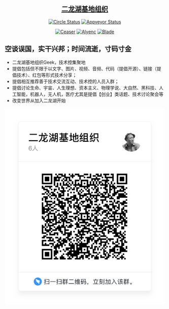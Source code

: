 <h2 align="center">
    <a href="http://www.twodragonlake.com/">二龙湖基地组织</a>
</h2>

<p align="center">
  <a href="http://www.twodragonlake.com"><img alt="Circle Status" src="https://img.shields.io/badge/%E7%BB%84%E7%BB%87-TwoDragonLake-blue.svg?longCache=true&style=for-the-badge&logo=github"></a>
  <a href="http://shang.qq.com/wpa/qunwpa?idkey=c9e6bc3231a1a72378cf9d5354096ca7fcd07dc9105b39fd74f2f859558c3a8a"><img alt="Appveyor Status" src="https://img.shields.io/badge/qq-542414498-orange.svg?longCache=true&style=for-the-badge&logo=data%3Aimages%2Ftencentqq.svg%3B"></a>
</p>

<p align="center">
  <a href="https://github.com/1156721874"><img alt="Ceaser" src="https://img.shields.io/badge/java-CeaserWang-lightgrey.svg?longCache=true&style=popout-square"></a>
  <a href="https://github.com/alyenc/"><img alt="Alyenc" src="https://img.shields.io/badge/java-Alyenc-lightgrey.svg?longCache=true&style=popout-square"></a>
  <a href="https://github.com/BladeCode/"><img alt="Blade" src="https://img.shields.io/badge/android-BladeCode-lightgrey.svg?longCache=true&style=popout-square"></a>
</p>

## 空谈误国，实干兴邦；时间流逝，寸码寸金

- 二龙湖基地组织Geek，技术控集聚地
- 提倡包括但不限于以文字、图片、视频、音频、代码（提倡开源）、链接（提倡技术）、红包等形式技术分享；
- 提倡相互推荐善于技术交流互动、技术控的人员入群；
- 提倡讨论生命、宇宙、人生理想、资本主义、物理学说、大自然、黑科技、人工智能，机器人，无人机，医疗尤其是提倡【创业】类话题、技术讨论聚会等
-  改变世界从加入二龙湖开始

![钉钉群](images/ding.jpg)

